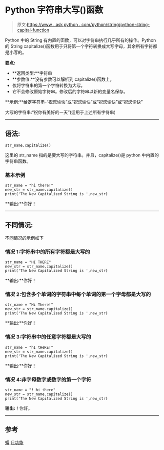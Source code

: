 # Python 字符串大写()函数

> 原文:[https://www . ask python . com/python/string/python-string-capital-function](https://www.askpython.com/python/string/python-string-capitalize-function)

Python 中的 String 有内置的函数，可以对字符串执行几乎所有的操作。Python 的 String capitalize()函数用于只将第一个字符转换成大写字母，其余所有字符都是小写的。

**要点:**

*   **返回类型:**字符串
*   **参数值:**没有参数可以解析到 capitalize()函数上。
*   仅将字符串的第一个字符转换为大写。
*   它不会修改原始字符串。修改后的字符串以新的变量名保存。

**示例:**给定字符串-“祝您愉快”或“祝您愉快”或“祝您愉快”或“祝您愉快”

大写的字符串:“祝你有美好的一天”(适用于上述所有字符串)

* * *

## 语法:

```
str_name.capitalize()

```

这里的 str_name 指的是要大写的字符串。并且，capitalize()是 python 中内置的字符串函数。

### 基本示例

```
str_name = "hi there!"
new_str = str_name.capitalize()
print('The New Capitalized String is ',new_str)

```

**输出:**你好！

* * *

## 不同情况:

不同情况的示例如下

### 情况 1:字符串中的所有字符都是大写的

```
str_name = "HI THERE"
new_str = str_name.capitalize()
print('The New Capitalized String is ',new_str)

```

**输出:**你好！

### 情况 2:包含多个单词的字符串中每个单词的第一个字母都是大写的

```
str_name = "Hi There!"
new_str = str_name.capitalize()
print('The New Capitalized String is ',new_str)

```

**输出:**你好！

### 情况 3:字符串中的任意字符都是大写的

```
str_name = "hI tHeRE!"
new_str = str_name.capitalize()
print('The New Capitalized String is ',new_str)

```

**输出:**你好！

### 情况 4:非字母数字或数字的第一个字符

```
str_name = "! hi there"
new_str = str_name.capitalize()
print('The New Capitalized String is ',new_str)

```

**输出:**！你好。

* * *

## 参考

[蟒](https://www.askpython.com/python/python-functions) [月功能](https://www.askpython.com/python/python-functions)